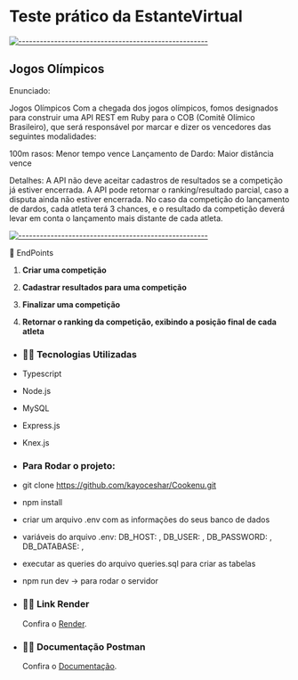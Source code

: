 # Teste prático da EstanteVirtual

[![-----------------------------------------------------](https://raw.githubusercontent.com/andreasbm/readme/master/assets/lines/colored.png)](#table-of-contents)

## Jogos Olímpicos

Enunciado:

Jogos Olímpicos
Com a chegada dos jogos olímpicos, fomos designados para construir uma API REST em Ruby para o COB (Comitê Olímico Brasileiro), que será responsável por marcar e dizer os vencedores das seguintes modalidades:

100m rasos: Menor tempo vence
Lançamento de Dardo: Maior distância vence


Detalhes:
A API não deve aceitar cadastros de resultados se a competição já estiver encerrada.
A API pode retornar o ranking/resultado parcial, caso a disputa ainda não estiver encerrada.
No caso da competição do lançamento de dardos, cada atleta terá 3 chances, e o resultado da competição deverá levar em conta o lançamento mais distante de cada atleta.


[![-----------------------------------------------------](https://raw.githubusercontent.com/andreasbm/readme/master/assets/lines/colored.png)](#table-of-contents)


🎯 EndPoints 


 1. **Criar uma competição**  
    
 2. **Cadastrar resultados para uma competição**
        
 3. **Finalizar uma competição**
    
 4. **Retornar o ranking da competição, exibindo a posição final de cada atleta**
    
 

    
 - ### **👨‍💻 Tecnologias Utilizadas**
    	
- Typescript
- Node.js
- MySQL
- Express.js
- Knex.js
	
- ### Para Rodar o projeto:
- git clone https://github.com/kayoceshar/Cookenu.git
- npm install
- criar um arquivo .env com as informações do seus banco de dados
- variáveis do arquivo .env:
	DB_HOST: ,
   	DB_USER: ,
    	DB_PASSWORD: ,
    	DB_DATABASE: ,
- executar as queries do arquivo queries.sql para criar as tabelas
- npm run dev -> para rodar o servidor
    
- ### **👨‍💻 Link Render** 
    
  <p>Confira o <a href="https://case-pokemon-go.onrender.com" target="_blank">Render</a>.</p>
    
- ### **👨‍💻 Documentação Postman** 
     
  <p>Confira o <a href="https://documenter.getpostman.com/view/23251344/2s93sgXqjH" target="_blank">Documentação</a>.</p>

